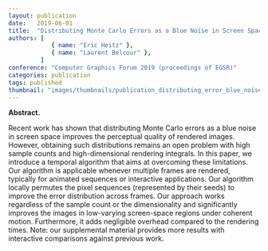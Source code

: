 ```yaml
---
layout: publication
date:   2019-06-01
title:  "Distributing Monte Carlo Errors as a Blue Noise in Screen Space by Permuting Pixel Seeds Between Frames"
authors: [
            { name: "Eric Heitz" },
            { name: "Laurent Belcour" },
         ]
conference: "Computer Graphics Forum 2019 (proceedings of EGSR)"
categories: publication
tags: published
thumbnail: "images/thumbnails/publication_distributing_error_blue_noise_animation.png"
---
```


<p>
<strong>Abstract.</strong>

Recent work has shown that distributing Monte Carlo errors as a blue noise in screen space improves the perceptual quality of rendered images. However, obtaining such distributions remains an open problem with high sample counts and high-dimensional rendering integrals. In this paper, we introduce a temporal algorithm that aims at overcoming these limitations. Our algorithm is applicable whenever multiple frames are rendered, typically for animated sequences or interactive applications. Our algorithm locally permutes the pixel sequences (represented by their seeds) to improve the error distribution across frames. Our approach works regardless of the sample count or the dimensionality and significantly improves the images in low-varying screen-space regions under coherent motion. Furthermore, it adds negligible overhead compared to the rendering times. Note: our supplemental material provides more results with interactive comparisons against previous work.
</p>

